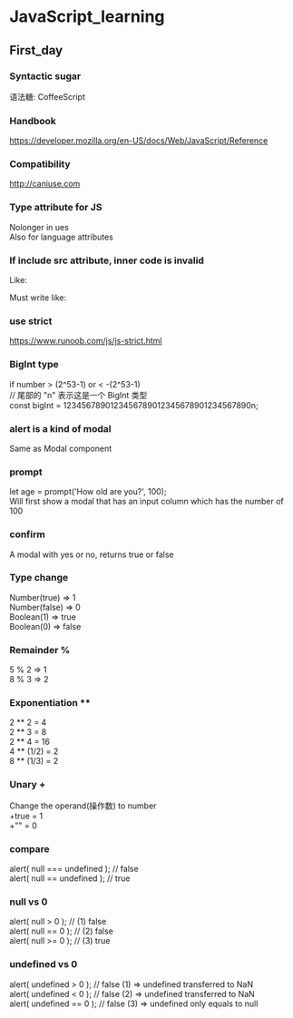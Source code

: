# JavaScript_learning

## First_day

### Syntactic sugar
语法糖: CoffeeScript

### Handbook
https://developer.mozilla.org/en-US/docs/Web/JavaScript/Reference

### Compatibility
http://caniuse.com 

### Type attribute for JS
<script type=""></script>  
Nolonger in ues  
Also for language attributes  
<script language=""></script>  

### If include src attribute, inner code is invalid
Like: 
<script src="file.js">  
  alert(1); // 此内容会被忽略，因为设定了 src  
</script>  
Must write like:  
<script src="file.js"></script>  
<script>  
  alert(1);  
</script>  

### use strict
https://www.runoob.com/js/js-strict.html  

### BigInt type
if number > (2^53-1) or < -(2^53-1)  
// 尾部的 "n" 表示这是一个 BigInt 类型  
const bigInt = 1234567890123456789012345678901234567890n;  

### alert is a kind of modal
Same as Modal component  

### prompt
let age = prompt('How old are you?', 100);  
Will first show a modal that has an input column which has the number of 100  

### confirm
A modal with yes or no, returns true or false  

### Type change
Number(true) => 1  
Number(false) => 0  
Boolean(1) => true  
Boolean(0) => false  

### Remainder %
5 % 2 => 1  
8 % 3 => 2  

### Exponentiation **
2 ** 2 = 4  
2 ** 3 = 8  
2 ** 4 = 16  
4 ** (1/2) = 2  
8 ** (1/3) = 2  

### Unary +
Change the operand(操作数) to number  
+true = 1  
+"" = 0  

### compare
alert( null === undefined ); // false  
alert( null == undefined ); // true  

### null vs 0
alert( null > 0 );  // (1) false  
alert( null == 0 ); // (2) false  
alert( null >= 0 ); // (3) true  

### undefined vs 0
alert( undefined > 0 ); // false (1) => undefined transferred to NaN  
alert( undefined < 0 ); // false (2) => undefined transferred to NaN  
alert( undefined == 0 ); // false (3) => undefined only equals to null  
